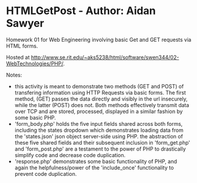 # HTMLGetPost - Author: Aidan Sawyer

Homework 01 for Web Engineering involving basic Get and GET requests via HTML forms.

Hosted at http://www.se.rit.edu/~aks5238/html/software/swen344/02-WebTechnologies/PHP/.

Notes:
- this activity is meant to demonstrate two methods (GET and POST) of transfering information using HTTP Requests via basic forms. The first method, (GET) passes the data directly and visibly in the url insecurely, while the latter (POST) does not. Both methods effectively transmit data over TCP and are stored, processed, displayed in a similar fashion by some basic PHP.
- 'form_body.php' holds the five input fields shared across both forms, including the states dropdown which demonstrates loading data from the 'states.json' json object server-side using PHP. the abstraction of these five shared fields and their subsequent inclusion in 'form_get.php' and 'form_post.php' are a testament to the power of PHP to drastically simplify code and decrease code duplication.
- 'response.php' demonstrates some basic functionality of PHP, and again the helpfulness/power of the 'include_once'  functionality to prevent code duplication.
